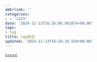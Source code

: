 ```yaml
---
abbrlink: ''
categories:
- - '1123'
date: '2024-11-13T16:26:06.961874+08:00'
tags:
- tag
title: tag测试
updated: '2024-11-13T16:26:10.559+08:00'
---
```

ccccc
